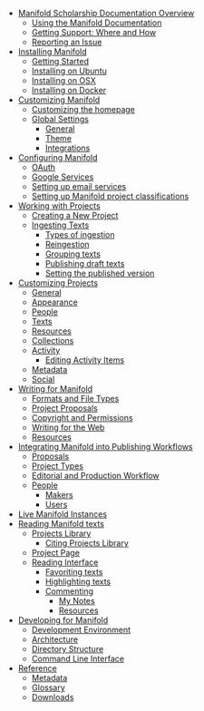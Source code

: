 * [Manifold Scholarship Documentation Overview](README.md)
  * [Using the Manifold Documentation](contents/README.md)
  * [Getting Support: Where and How](contents/README.md)
  * [Reporting an Issue](contents/issues.md)
* [Installing Manifold](contents/installing/README.md)
  * [Getting Started](contents/installing/README.md)
  * [Installing on Ubuntu](contents/installing/install_ubuntu.md)
  * [Installing on OSX](contents/installing/install_os10.md)
  * [Installing on Docker](contents/installing/install_docker.md)
* [Customizing Manifold](contents/customizing.md)
  * [Customizing the homepage](contents/customizing/homepage.md)
  * [Global Settings](contents/customizing/global.md)
    * [General](#)
    * [Theme](#)
    * [Integrations]()
* [Configuring Manifold](contents/configuring/README.md)
  * [OAuth](contents/configuring/oauth/README.md)
  * [Google Services](contents/configuring/google_services/README.md)
  * [Setting up email services](contents/publishers/backend/settings/email.md)
  * [Setting up Manifold project classifications]()
* [Working with Projects](contents/projects.md)
  * [Creating a New Project](contents/projects/README.md)
  * [Ingesting Texts](contents/projects/texts/README.md)
    * [Types of ingestion](contents/projects/texts/types.md)
    * [Reingestion](contents/projects/texts/reingestion.md)
    * [Grouping texts](contents/projects/texts/grouping.md)
    * [Publishing draft texts](contents/projects/texts/drafts.md)
    * [Setting the published version](contents/projects/texts/version.md)
* [Customizing Projects](contents/projects/customizing.md)
  * [General](contents/projects/customizing.md)
  * [Appearance](contents/projects/customizing.md)
  * [People](contents/projects/people.md)
  * [Texts]()
  * [Resources]()
  * [Collections]()
  * [Activity]()
    * [Editing Activity Items]()
  * [Metadata]()
  * [Social]()
* [Writing for Manifold](contents/writing/README.md)
  * [Formats and File Types]()
  * [Project Proposals](contents/writing/project_proposals.md)
  * [Copyright and Permissions](contents/writing/rights.md)
  * [Writing for the Web](contents/writing/writing.md)
  * [Resources](contents/writing/resources.md)
* [Integrating Manifold into Publishing Workflows](contents/publishing/README.md)
  * [Proposals](contents/publishing/proposals.md)
  * [Project Types](contents/publishing/project_types.md)
  * [Editorial and Production Workflow](contents/publishing/workflow.md)
  * [People](contents/people/README.md)
    * [Makers](contents/makers.md)
    * [Users](contents/users.md)
* [Live Manifold Instances]()
* [Reading Manifold texts](contents/reading/README.md)
  * [Projects Library](contents/reading/projects_library.md)
    * [Citing Projects Library]()
  * [Project Page](contents/reading/project_page.md)
  * [Reading Interface](contents/reading/reading-interface.md)
    * [Favoriting texts]()
    * [Highlighting texts]()
    * [Commenting]()
      * [My Notes]()
      * [Resources](contents/reading/resources.md)
* [Developing for Manifold](contents/developing/README.md)
  * [Development Environment](contents/developing/development_environment.md)
  * [Architecture](contents/developing/architecture.md)
  * [Directory Structure](contents/developing/directory_structure.md)
  * [Command Line Interface](contents/developing/command_line_interface.md)
* [Reference](contents/reference/README.md)
  * [Metadata](contents/reference/metadata.md)
  * [Glossary](contents/reference/glossary.md)
  * [Downloads](contents/reference/downloads.md)
